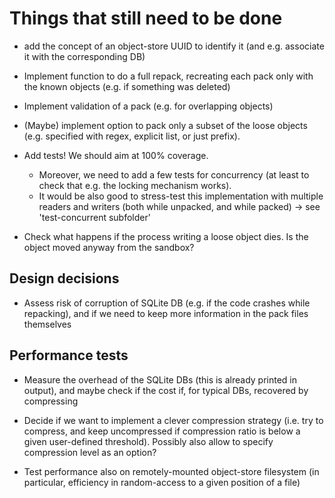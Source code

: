 # Things that still need to be done

- add the concept of an object-store UUID to identify it (and e.g. associate it with
  the corresponding DB)

- Implement function to do a full repack, recreating each pack only with the known objects (e.g. if something was deleted)

- Implement validation of a pack (e.g. for overlapping objects)

- (Maybe) implement option to pack only a subset of the loose objects (e.g. specified with regex, explicit list, or just prefix).

- Add tests! We should aim at 100% coverage.
  - Moreover, we need to add a few tests for concurrency (at least to check that e.g. the locking mechanism works).
  - It would be also good to stress-test this implementation with multiple readers and writers (both while unpacked, and while packed) -> see 'test-concurrent subfolder'

- Check what happens if the process writing a loose object dies. Is the object moved anyway
  from the sandbox?

## Design decisions

- Assess risk of corruption of SQLite DB (e.g. if the code crashes while repacking), and if we need to keep more information in the pack files themselves

## Performance tests

- Measure the overhead of the SQLite DBs (this is already printed in output), and maybe check if the cost if, for typical DBs, recovered by compressing

- Decide if we want to implement a clever compression strategy (i.e. try to compress, and keep uncompressed if compression ratio is
  below a given user-defined threshold). Possibly also allow to specify compression level as an option?

- Test performance also on remotely-mounted object-store filesystem (in particular, efficiency
  in random-access to a given position of a file)

